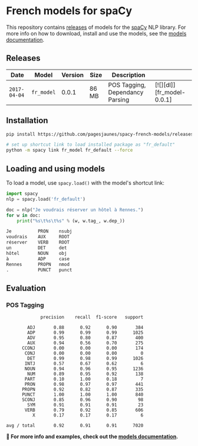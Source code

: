 # French models for spaCy

This repository contains [releases](releases) of models for the
[spaCy](https://github.com/explosion/spaCy) NLP library. For more info on how to
download, install and use the models, see the
[models documentation](https://spacy.io/docs/usage/models).

## Releases
| Date | Model | Version | Size | Description | |
| --- | --- | --- | --- | -- | --- |
| `2017-04-04` | `fr_model` | 0.0.1 | 86 MB | POS Tagging, Dependancy Parsing | [![][dl]][fr_model-0.0.1]

## Installation
```bash
pip install https://github.com/pagesjaunes/spacy-french-models/releases/download/fr_model-0.0.1.tar.gz

# set up shortcut link to load installed package as "fr_default"
python -m spacy link fr_model fr_default --force
```

## Loading and using models
To load a model, use `spacy.load()` with the model's shortcut link:

```python
import spacy
nlp = spacy.load('fr_default')

doc = nlp("Je voudrais réserver un hôtel à Rennes.")
for w in doc:
    print("%s\t%s\t%s" % (w, w.tag_, w.dep_))

Je      	PRON	nsubj
voudrais	AUX	    ROOT
réserver	VERB	ROOT
un	        DET	    det
hôtel	    NOUN	obj
à	        ADP	    case
Rennes	    PROPN	nmod
.	        PUNCT	punct
```


## Evaluation
### POS Tagging
```
             precision    recall  f1-score   support

        ADJ       0.88      0.92      0.90       384
        ADP       0.99      0.99      0.99      1025
        ADV       0.95      0.80      0.87       400
        AUX       0.94      0.56      0.70       275
      CCONJ       0.00      0.00      0.00       174
       CONJ       0.00      0.00      0.00         0
        DET       0.99      0.98      0.99      1026
       INTJ       0.57      0.67      0.62         6
       NOUN       0.94      0.96      0.95      1236
        NUM       0.89      0.95      0.92       138
       PART       0.10      1.00      0.18         7
       PRON       0.98      0.97      0.97       441
      PROPN       0.92      0.82      0.87       335
      PUNCT       1.00      1.00      1.00       840
      SCONJ       0.85      0.96      0.90        98
        SYM       0.91      0.91      0.91        23
       VERB       0.79      0.92      0.85       606
          X       0.17      0.17      0.17         6

avg / total       0.92      0.91      0.91      7020
```



**📖 For more info and examples, check out the [models documentation](https://spacy.io/docs/usage/models).**


